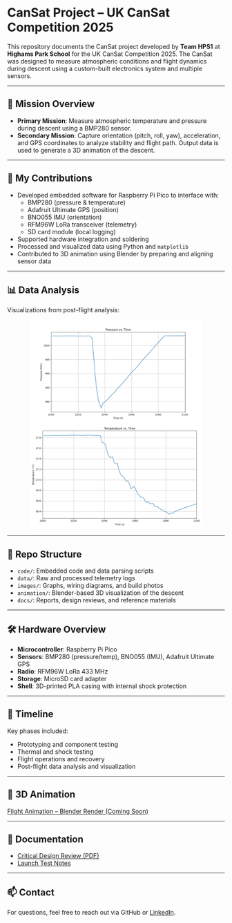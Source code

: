 # CanSat Project – UK CanSat Competition 2025

This repository documents the CanSat project developed by **Team HPS1** at **Highams Park School** for the UK CanSat Competition 2025. The CanSat was designed to measure atmospheric conditions and flight dynamics during descent using a custom-built electronics system and multiple sensors.

---

## 🚀 Mission Overview

- **Primary Mission**: Measure atmospheric temperature and pressure during descent using a BMP280 sensor.
- **Secondary Mission**: Capture orientation (pitch, roll, yaw), acceleration, and GPS coordinates to analyze stability and flight path. Output data is used to generate a 3D animation of the descent.

---

## 🧠 My Contributions

- Developed embedded software for Raspberry Pi Pico to interface with:
  - BMP280 (pressure & temperature)
  - Adafruit Ultimate GPS (position)
  - BNO055 IMU (orientation)
  - RFM96W LoRa transceiver (telemetry)
  - SD card module (local logging)
- Supported hardware integration and soldering
- Processed and visualized data using Python and `matplotlib`
- Contributed to 3D animation using Blender by preparing and aligning sensor data

---

## 📊 Data Analysis

Visualizations from post-flight analysis:

<p align="center">
  <img src="Images/graphs/Pressure Vs Time.png" width="400">
  <img src="Images/graphs/Temperature Vs Time.png" width="400">
</p>

---

## 📂 Repo Structure

- `code/`: Embedded code and data parsing scripts
- `data/`: Raw and processed telemetry logs
- `images/`: Graphs, wiring diagrams, and build photos
- `animation/`: Blender-based 3D visualization of the descent
- `docs/`: Reports, design reviews, and reference materials

---

## 🛠️ Hardware Overview

- **Microcontroller**: Raspberry Pi Pico
- **Sensors**: BMP280 (pressure/temp), BNO055 (IMU), Adafruit Ultimate GPS
- **Radio**: RFM96W LoRa 433 MHz
- **Storage**: MicroSD card adapter
- **Shell**: 3D-printed PLA casing with internal shock protection

---

## 📅 Timeline

Key phases included:
- Prototyping and component testing
- Thermal and shock testing
- Flight operations and recovery
- Post-flight data analysis and visualization

---

## 🎥 3D Animation

[Flight Animation – Blender Render (Coming Soon)](animation/flight_animation.mp4)

---

## 📘 Documentation

- [Critical Design Review (PDF)](docs/Final_Report.pdf)
- [Launch Test Notes](docs/launch_notes.pdf)

---

## 📫 Contact

For questions, feel free to reach out via GitHub or [LinkedIn](#).

